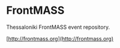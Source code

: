 # FrontMASS

Thessaloniki FrontMASS event repository.

[http://frontmass.org](http://frontmass.org)

